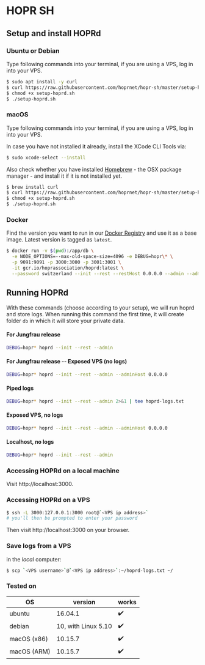 # HOPR SH

## Setup and install HOPRd

### Ubuntu or Debian

Type following commands into your terminal, if you are using a VPS, log in into your VPS.

```bash
$ sudo apt install -y curl
$ curl https://raw.githubusercontent.com/hoprnet/hopr-sh/master/setup-hoprd.sh --output setup-hoprd.sh
$ chmod +x setup-hoprd.sh
$ ./setup-hoprd.sh
```

### macOS

Type following commands into your terminal, if you are using a VPS, log in into your VPS.

In case you have not installed it already, install the XCode CLI Tools via:

```bash
$ sudo xcode-select --install
```

Also check whether you have installed [Homebrew](https://brew.sh/) - the OSX package manager - and install it if it is not installed yet.

```bash
$ brew install curl
$ curl https://raw.githubusercontent.com/hoprnet/hopr-sh/master/setup-hoprd-macos.sh --output setup-hoprd.sh
$ chmod +x setup-hoprd.sh
$ ./setup-hoprd.sh
```

### Docker

Find the version you want to run in our [Docker Registry](http://gcr.io/hoprassociation/hoprd) and use it as a base image. Latest version is tagged as `latest`.

```bash
$ docker run -v $(pwd):/app/db \
  -e NODE_OPTIONS=--max-old-space-size=4096 -e DEBUG=hopr\* \
  -p 9091:9091 -p 3000:3000 -p 3001:3001 \
  -it gcr.io/hoprassociation/hoprd:latest \
  --password switzerland --init --rest --restHost 0.0.0.0 --admin --adminHost 0.0.0.0
```

## Running HOPRd

With these commands (choose according to your setup), we will run hoprd and store logs. When running this command the first time, it will create folder `db` in which it will store your private data.

#### For Jungfrau release
```bash
DEBUG=hopr* hoprd --init --rest --admin
```
#### For Jungfrau release -- Exposed VPS (no logs)
```bash
DEBUG=hopr* hoprd --init --rest --admin --adminHost 0.0.0.0
```
#### Piped logs
```bash
DEBUG=hopr* hoprd --init --rest --admin 2>&1 | tee hoprd-logs.txt
```
#### Exposed VPS, no logs

```bash
DEBUG=hopr* hoprd --init --rest --admin --adminHost 0.0.0.0
```
#### Localhost, no logs

```bash
DEBUG=hopr* hoprd --init --rest --admin
```

### Accessing HOPRd on a local machine

Visit http://localhost:3000.

### Accessing HOPRd on a VPS

```bash
$ ssh -L 3000:127.0.0.1:3000 root@`<VPS ip address>`
# you'll then be prompted to enter your password
```

Then visit http://localhost:3000 on your browser.

### Save logs from a VPS

in the _local_ computer:

```bash
$ scp `<VPS username>`@`<VPS ip address>`:~/hoprd-logs.txt ~/
```

### Tested on

| OS     | version | works |
| ------ | ------- | ----- |
| ubuntu | 16.04.1 | ✔️    |
| debian | 10, with Linux 5.10    | ✔️    |
| macOS (x86)  | 10.15.7 | ✔️    |
| macOS (ARM)  | 10.15.7 | ✔️    |

